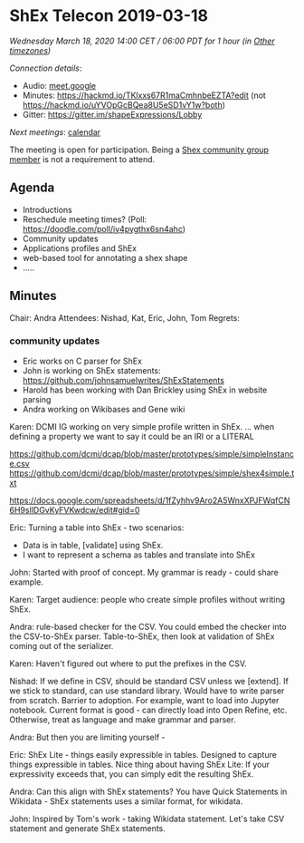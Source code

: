 # ShEx Telecon 2019-03-18

*Wednesday March 18, 2020 14:00 CET / 06:00 PDT for 1 hour (in [Other timezones](https://www.timeanddate.com/worldclock/fixedtime.html?msg=ShEx+CG&iso=202000318T14&p1=195&ah=1))*

*Connection details*:
* Audio: [meet.google](https://meet.google.com/dcx-gtro-adg) 
* Minutes: https://hackmd.io/TKlxxs67R1maCmhnbeEZTA?edit (not https://hackmd.io/uYVOpGcBQea8U5eSD1vY1w?both)
* Gitter: https://gitter.im/shapeExpressions/Lobby

*Next meetings*: [calendar](https://calendar.google.com/event?action=TEMPLATE&tmeid=N2VyOGMyYjJnZTVma25qMWhlYWF2YmYycHFfMjAyMDAxMDhUMTMwMDAwWiBtaWNlbGlvLmJlX2FjM2xqNzNqdTA0YTY3OGIwaHRsMXBpamRvQGc&tmsrc=micelio.be_ac3lj73ju04a678b0htl1pijdo%40group.calendar.google.com&scp=ALL)

The meeting is open for participation. Being a [Shex community group member](https://www.w3.org/community/shex/participants) is not a requirement to attend.

## Agenda

* Introductions
* Reschedule meeting times? (Poll: https://doodle.com/poll/iy4pygthx6sn4ahc)
* Community updates
* Applications profiles and ShEx
* web-based tool for annotating a shex shape
* .....

## Minutes
  
Chair: Andra
Attendees: Nishad, Kat, Eric, John, Tom
Regrets:

### community updates
* Eric works on C parser for ShEx
* John is working on ShEx statements: https://github.com/johnsamuelwrites/ShExStatements
* Harold has been working with Dan Brickley using ShEx in website parsing
* Andra working on Wikibases and Gene wiki

Karen: DCMI IG working on very simple profile written in ShEx. 
... when defining a property we want to say it could be an IRI or a LITERAL

https://github.com/dcmi/dcap/blob/master/prototypes/simple/simpleInstance.csv
https://github.com/dcmi/dcap/blob/master/prototypes/simple/shex4simple.txt

https://docs.google.com/spreadsheets/d/1fZyhhv9Aro2A5WnxXPJFWqfCN6H9sIlDGvKyFVKwdcw/edit#gid=0

Eric: Turning a table into ShEx - two scenarios:
* Data is in table, [validate] using ShEx.
* I want to represent a schema as tables and translate into ShEx

John: Started with proof of concept. My grammar is ready - could share example.

Karen: Target audience: people who create simple profiles without writing ShEx.

Andra: rule-based checker for the CSV. You could embed the checker into the CSV-to-ShEx parser. Table-to-ShEx, then look at validation of ShEx coming out of the serializer.

Karen: Haven't figured out where to put the prefixes in the CSV.

Nishad: If we define in CSV, should be standard CSV unless we [extend]. If we stick to standard, can use standard library. Would have to write parser from scratch. Barrier to adoption.  For example, want to load into Jupyter notebook.  Current format is good - can directly load into Open Refine, etc.  Otherwise, treat as language and make grammar and parser.

Andra: But then you are limiting yourself - 

Eric: ShEx Lite - things easily expressible in tables.  Designed to capture things expressible in tables.  Nice thing about having ShEx Lite: If your expressivity exceeds that, you can simply edit the resulting ShEx.

Andra: Can this align with ShEx statements?  You have Quick Statements in Wikidata - ShEx statements uses a similar format, for wikidata.

John: Inspired by Tom's work - taking Wikidata statement. Let's take CSV statement and generate ShEx statements.

